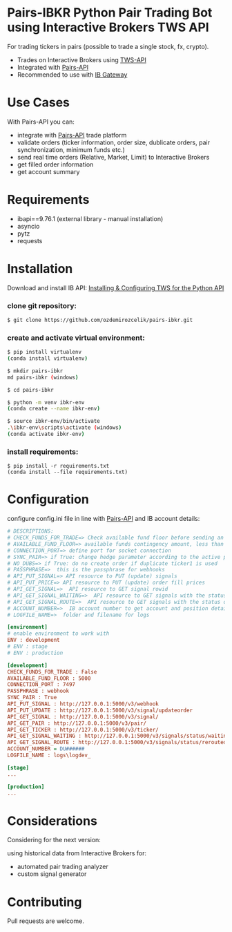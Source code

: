 # Pairs-IBKR Python Pair Trading Bot using Interactive Brokers TWS API

For trading tickers in pairs (possible to trade a single stock, fx, crypto).

* Trades on Interactive Brokers using [TWS-API](https://interactivebrokers.github.io/tws-api/introduction.html)
* Integrated with [Pairs-API](https://github.com/ozdemirozcelik/pairs-api-v3)
* Recommended to use with [IB Gateway](https://www.interactivebrokers.com/en/trading/ibgateway-stable.php)


# Use Cases

With Pairs-API you can:
- integrate with [Pairs-API](https://github.com/ozdemirozcelik/pairs-api-v3) trade platform
- validate orders (ticker information, order size, dublicate orders, pair synchronization, minimum funds etc.) 
- send real time orders (Relative, Market, Limit) to Interactive Brokers
- get filled order information
- get account summary

# Requirements

* ibapi==9.76.1 (external library - manual installation)
* asyncio
* pytz
* requests

# Installation

Download and install IB API:
[Installing & Configuring TWS for the Python API](https://www.youtube.com/watch?v=xqLkzDMvLz4)

### clone git repository:
```bash
$ git clone https://github.com/ozdemirozcelik/pairs-ibkr.git
````
### create and activate virtual environment:
````bash
$ pip install virtualenv
(conda install virtualenv)

$ mkdir pairs-ibkr
md pairs-ibkr (windows)

$ cd pairs-ibkr

$ python -m venv ibkr-env
(conda create --name ibkr-env)

$ source ibkr-env/bin/activate
.\ibkr-env\scripts\activate (windows)
(conda activate ibkr-env)
````
### install requirements:

````
$ pip install -r requirements.txt
(conda install --file requirements.txt)
````

# Configuration

configure config.ini file in line with [Pairs-API](https://github.com/ozdemirozcelik/pairs-api-v3) and IB account details:

```ini
# DESCRIPTIONS:
# CHECK_FUNDS_FOR_TRADE=> Check available fund floor before sending an order
# AVAILABLE_FUND_FLOOR=> available funds contingency amount, less than this amount will result 'no trade'
# CONNECTION_PORT=> define port for socket connection
# SYNC_PAIR=> if True: change hedge parameter according to the active position of ticker 2 (sync from flat to pos only)
# NO_DUBS=> if True: do no create order if duplicate ticker1 is used
# PASSPHRASE=>  this is the passphrase for webhooks
# API_PUT_SIGNAL=> API resource to PUT (update) signals
# API_PUT_PRICE=> API resource to PUT (update) order fill prices
# API_GET_SIGNAL=>  API resource to GET signal rowid
# API_GET_SIGNAL_WAITING=>  API resource to GET signals with the status of waiting
# API_GET_SIGNAL_ROUTE=>  API resource to GET signals with the status of rerouted
# ACCOUNT_NUMBER=>  IB account number to get account and position details
# LOGFILE_NAME=>  folder and filename for logs

[environment]
# enable environment to work with
ENV : development
# ENV : stage
# ENV : production

[development]
CHECK_FUNDS_FOR_TRADE : False
AVAILABLE_FUND_FLOOR : 5000
CONNECTION_PORT : 7497
PASSPHRASE : webhook
SYNC_PAIR : True
API_PUT_SIGNAL : http://127.0.0.1:5000/v3/webhook
API_PUT_UPDATE : http://127.0.0.1:5000/v3/signal/updateorder
API_GET_SIGNAL : http://127.0.0.1:5000/v3/signal/
API_GET_PAIR : http://127.0.0.1:5000/v3/pair/
API_GET_TICKER : http://127.0.0.1:5000/v3/ticker/
API_GET_SIGNAL_WAITING : http://127.0.0.1:5000/v3/signals/status/waiting/0
API_GET_SIGNAL_ROUTE : http://127.0.0.1:5000/v3/signals/status/rerouted/0
ACCOUNT_NUMBER = DU######
LOGFILE_NAME : logs\logdev_

[stage]
...

[production]
...
````

# Considerations

Considering for the next version:

using historical data from Interactive Brokers for:
- automated pair trading analyzer
- custom signal generator

# Contributing

Pull requests are welcome.




